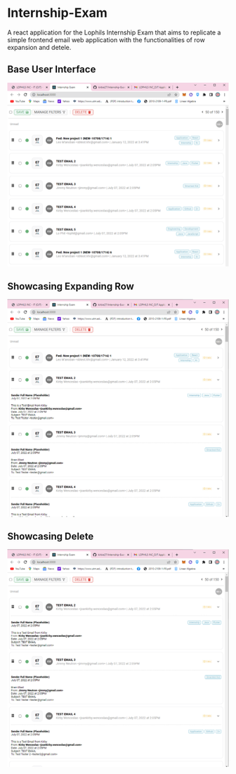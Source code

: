 # Internship-Exam
A react application for the Lophils Internship Exam that aims to replicate a simple frontend email web application with the functionalities of row expansion and detele.

## Base User Interface
<p align="center">
<img src="internship_exam_readme_assets/1.png" width="800" title="Base">
</p>

## Showcasing Expanding Row
<p align="center">
<img src="internship_exam_readme_assets/2.png" width="800" title="Exp">
</p>

## Showcasing Delete
<p align="center">
<img src="internship_exam_readme_assets/3.png" width="800" title="Del">
</p>
